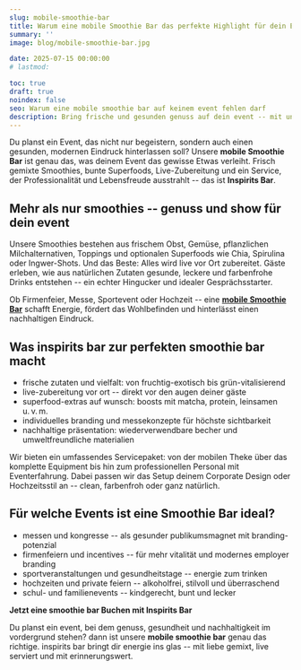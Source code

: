 ```yaml
---
slug: mobile-smoothie-bar
title: Warum eine mobile Smoothie Bar das perfekte Highlight für dein Event ist
summary: ''
image: blog/mobile-smoothie-bar.jpg

date: 2025-07-15 00:00:00
# lastmod: 

toc: true
draft: true
noindex: false
seo: Warum eine mobile smoothie bar auf keinem event fehlen darf
description: Bring frische und gesunden genuss auf dein event -- mit unserer mobile smoothie bar. live-zubereitung, nachhaltigkeit und stil inklusive.
---
```

Du planst ein Event, das nicht nur begeistern, sondern auch einen gesunden, modernen Eindruck hinterlassen soll? Unsere **mobile Smoothie Bar** ist genau das, was deinem Event das gewisse Etwas verleiht. Frisch gemixte Smoothies, bunte Superfoods, Live-Zubereitung und ein Service, der Professionalität und Lebensfreude ausstrahlt -- das ist **Inspirits Bar**.

## Mehr als nur smoothies -- genuss und show für dein event

Unsere Smoothies bestehen aus frischem Obst, Gemüse, pflanzlichen Milchalternativen, Toppings und optionalen Superfoods wie Chia, Spirulina oder Ingwer-Shots. Und das Beste: Alles wird live vor Ort zubereitet. Gäste erleben, wie aus natürlichen Zutaten gesunde, leckere und farbenfrohe Drinks entstehen -- ein echter Hingucker und idealer Gesprächsstarter.

Ob Firmenfeier, Messe, Sportevent oder Hochzeit -- eine [**mobile Smoothie Bar**](/service/smoothies/) schafft Energie, fördert das Wohlbefinden und hinterlässt einen nachhaltigen Eindruck.

## Was inspirits bar zur perfekten smoothie bar macht

- frische zutaten und vielfalt: von fruchtig-exotisch bis grün-vitalisierend
- live-zubereitung vor ort -- direkt vor den augen deiner gäste
- superfood-extras auf wunsch: boosts mit matcha, protein, leinsamen u. v. m.
- individuelles branding und messekonzepte für höchste sichtbarkeit
- nachhaltige präsentation: wiederverwendbare becher und umweltfreundliche materialien

Wir bieten ein umfassendes Servicepaket: von der mobilen Theke über das komplette Equipment bis hin zum professionellen Personal mit Eventerfahrung. Dabei passen wir das Setup deinem Corporate Design oder Hochzeitsstil an -- clean, farbenfroh oder ganz natürlich.

## Für welche Events ist eine Smoothie Bar ideal?

- messen und kongresse -- als gesunder publikumsmagnet mit branding-potenzial
- firmenfeiern und incentives -- für mehr vitalität und modernes employer branding
- sportveranstaltungen und gesundheitstage -- energie zum trinken
- hochzeiten und private feiern -- alkoholfrei, stilvoll und überraschend
- schul- und familienevents -- kindgerecht, bunt und lecker

**Jetzt eine smoothie bar Buchen mit Inspirits Bar**

Du planst ein event, bei dem genuss, gesundheit und nachhaltigkeit im vordergrund stehen? dann ist unsere **mobile smoothie bar** genau das richtige. inspirits bar bringt dir energie ins glas -- mit liebe gemixt, live serviert und mit erinnerungswert.
